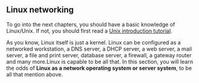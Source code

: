 ## Linux networking

To go into the next chapters, you should have a basic knowledge of Linux/Unix.
If not, you should first read a [Unix introduction tutorial](http://erlerobotics.gitbooks.io/erle_gitbook_unixintroduction/).

As you know, Linux itself is just a kernel. Linux can be configured as a networked workstation, a DNS server, a DHCP server, a web server, a mail server, a file and print server, database server, a firewall, a gateway router and many more.Linux is capable to be all that. In this section, you will learn the odds of **Linux as a network operating system or server system**, to be all that mention above.
